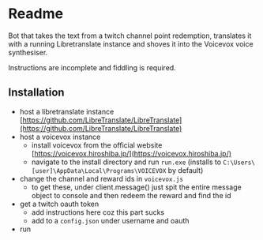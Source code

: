 # Readme

Bot that takes the text from a twitch channel point redemption, translates it with a running Libretranslate instance and shoves it into the Voicevox voice synthesiser.

Instructions are incomplete and fiddling is required.

## Installation

- host a libretranslate instance [https://github.com/LibreTranslate/LibreTranslate](https://github.com/LibreTranslate/LibreTranslate)
- host a voicevox instance
  - install voicevox from the official website [https://voicevox.hiroshiba.jp/](https://voicevox.hiroshiba.jp/)
  - navigate to the install directory and run `run.exe` (installs to `C:\Users\[user]\AppData\Local\Programs\VOICEVOX` by default)
- change the channel and reward ids in `voicevox.js`
  - to get these, under client.message() just spit the entire message object to console and then redeem the reward and find the id
- get a twitch oauth token
  - add instructions here coz this part sucks
  - add to a `config.json` under username and oauth
- run